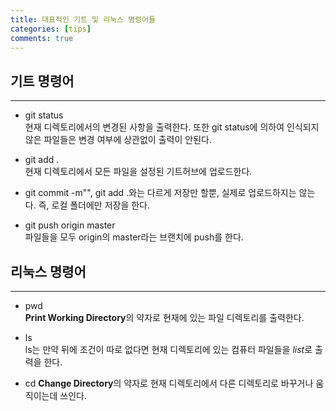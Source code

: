 ```yaml
---
title: 대표적인 기트 및 리눅스 명령어들
categories: [tips]
comments: true
---
```

## 기트 명령어
---
+ git status   
현재 디렉토리에서의 변경된 사항을 출력한다. 또한 git status에 의하여 인식되지 않은 파일들은 변경 여부에 상관없이 출력이 안된다.   

+ git add .   
현재 디렉토리에서 모든 파일을 설정된 기트허브에 업로드한다.  
+ git commit -m"", git add .와는 다르게 저장만 할뿐, 실제로 업로드하지는 않는다. 즉, 로컬 폴더에만 저장을 한다.
+ git push origin master   
파일들을 모두 origin의 master라는 브랜치에 push를 한다.
   
      
## 리눅스 명령어
---
+ pwd   
**Print Working Directory**의 약자로 현재에 있는 파일 디렉토리를 출력한다.   

+ ls   
ls는 만약 뒤에 조건이 따로 없다면 현재 디렉토리에 있는 컴퓨터 파일들을 *list*로 출력을 한다.

+ cd
**Change Directory**의 약자로 현재 디렉토리에서 다른 디렉토리로 바꾸거나 움직이는데 쓰인다.
